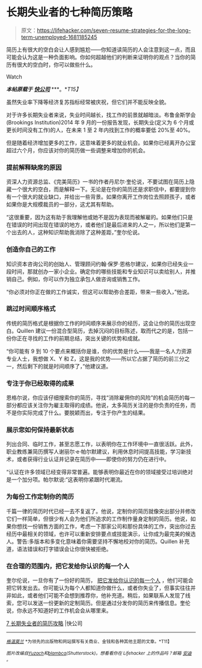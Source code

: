 # 长期失业者的七种简历策略

> 原文：<https://lifehacker.com/seven-resume-strategies-for-the-long-term-unemployed-1681185245>

简历上有很大的空白会让人感到尴尬——你知道读简历的人会注意到这一点，而且可能会认为这是一种负面影响。你如何超越他们的判断来证明你的观点？当你的简历有很大的空白时，你可以做些什么。

Watch

***本帖原载于*** [***快公司***](http://www.fastcompany.com/3040728/hit-the-ground-running/7-resume-strategies-for-the-long-term-unemployed) ***。**T15】*

虽然失业率下降等经济复苏指标经常被庆祝，但它们并不能反映全貌。

对于许多长期失业者来说，失业时间越长，找工作的前景就越暗淡。布鲁金斯学会(Brookings Institution)2014 年 9 月的一份报告发现，长期失业(定义为 6 个月或更长时间没有工作)的人，在未来 1 至 2 年内找到工作的概率要低 20%至 40%。

但是随着经济增加更多的工作，这意味着更多的就业机会。如果你已经离开办公室超过六个月，你应该对你的简历做一些调整来增加你的机会。

### 提前解释缺席的原因

资深人力资源总监、《完美简历》一书的作者丹尼尔·奎伦说，不要试图在简历上隐藏一个很大的空白，而是解释一下。无论是在你的简历还是求职信中，都要提到你有一个很大的就业缺口，并给出一些背景。如果你离开工作岗位去照顾孩子，或者如果你是大规模裁员的一部分，这尤其有帮助。

“这很重要，因为这有助于我理解他或她不是因为表现而被解雇的。如果他们只是在错误的时间出现在错误的地方，或者他们是最后进来的人之一，所以他们是第一个出去的人，这种知识帮助我消除了这种差距，”奎尔伦说。

### 创造你自己的工作

知识资本咨询公司的创始人、管理顾问约翰·保罗·恩格尔建议，如果你已经失业一段时间，那就创办一家小企业。确定你的哪些技能和专业知识可以卖给别人，并推销自己。例如，你可以作为独立承包人做咨询或销售工作。

“你必须对你正在做的工作诚实，但这可以帮助弥合差距，带来一些收入，”他说。

### 跳过时间顺序格式

传统的简历格式是根据你工作的时间顺序来展示你的经历，这会让你的简历出现空白。Quillen 建议一份混合型简历，去掉沉闷的目标陈述，取而代之的是，包括一份你正在寻找的工作的前期总结，突出关键的优势和成就。

“你可能有 9 到 10 个要点来概括你是谁，你的优势是什么——我是一名人力资源专业人士，我想做 X、Y 和 Z，这是我的优势——所以它占据了简历的前三分之一，然后剩下的就是时间顺序了，”他建议道。

### 专注于你已经取得的成果

恩格尔说，你应该仔细搜索你的简历，寻找“消除雇佣你的风险”的机会简历的每一部分都应该关注你为雇主取得的成绩。他说，太多简历关注的是你负责的任务，而不是你实际完成了什么。要脱颖而出，专注于你产生的结果。

### 展示您如何保持最新状态

列出合同、临时工作，甚至志愿工作，以表明你在工作环境中一直很活跃。此外，职业教练兼简历撰写人谢丽尔·e·帕尔默建议，利用休息时间提高技能，学习新技术，或者获得行业认证并记录在简历中——即使你的努力仍在进行中。

“认证在许多领域已经变得非常普遍。能够表明你最近在你的领域接受过培训绝对是一个加分项。帕尔默说:“这表明你紧跟时代潮流。

### 为每份工作定制你的简历

千篇一律的简历时代已经一去不复返了。他说，定制你的简历就像突出部分并修改它们一样简单，但很少有人会为他们所追求的工作制作量身定制的简历。他说，如果你想找一份销售方面的工作，考虑一下那家公司和那份具体的工作，突出你过去经历中最相关的领域，也许可以重新安排要点或技能演示，让你成为最完美的候选人。警告:多版本和多变化意味着你需要坚持不懈地校对你的简历。Quillen 补充道，语法错误和打字错误会让你很快被拒绝。

### 在合理的范围内，把它发给你认识的每一个人

奎尔伦说，一旦你有了一份好的简历， [把它发给你认识的每一个人](https://lifehacker.com/five-things-i-learned-about-self-promotion-without-bei-1622152174) ，他们可能会把它转发出去。你可能认为每个人都知道你做什么，或者你失业了，但事实往往并非如此，或者他们可能不会想到推荐你，他补充道。稍后，如果联系人发现了线索，您可以发送一份更新的定制简历。但是通过分发你的简历来传播信息。奎伦说，你永远不知道好的工作机会会从哪里来。

[7 长期失业者的简历攻略](http://www.fastcompany.com/3040728/hit-the-ground-running/7-resume-strategies-for-the-long-term-unemployed) |快公司

* * *

[<small>*格温莫兰*</small>](https://twitter.com/gwenmoran) <small>*为领先的出版物和网站撰写有关商业、金钱和各种其他主题的文章。*T11】</small>

<small>*图片改编自*</small>[<small>*Yuzach*</small>](http://www.shutterstock.com/pic.mhtml?id=127388006&src=csl_recent_image-2&ws=0)<small>*和*</small>[<small>*blambca*</small>](http://www.shutterstock.com/pic-196800758/stock-vector-the-cartoon-hand-of-a-drowning-person-holds-up-a-resume-as-a-last-resort.html?src=id&ws=0)<small>*(Shutterstock)。想看看你在 Lifehacker 上的作品吗？邮箱*</small> [<small>*安迪*</small>](mailto:andy@lifehacker.com) <small>*。*</small>
